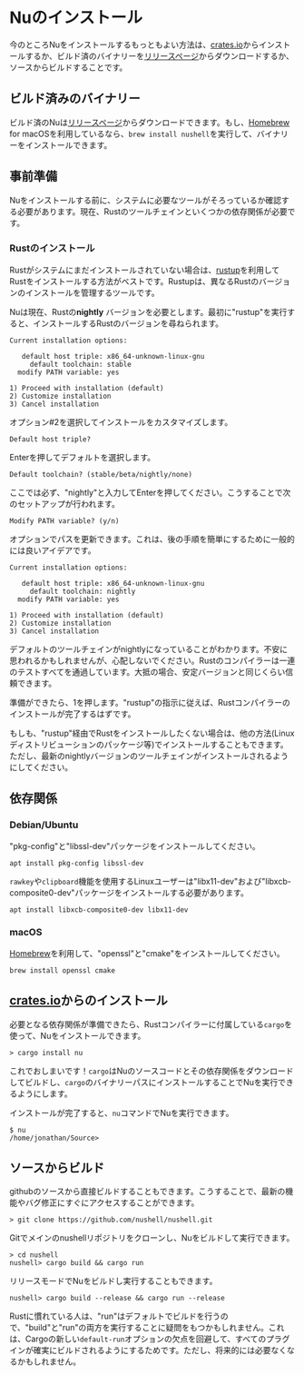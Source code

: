 # Nuのインストール

今のところNuをインストールするもっともよい方法は、[crates.io](https://crates.io)からインストールするか、ビルド済のバイナリーを[リリースページ](https://github.com/nushell/nushell/releases)からダウンロードするか、ソースからビルドすることです。

## ビルド済みのバイナリー

ビルド済のNuは[リリースページ](https://github.com/nushell/nushell/releases)からダウンロードできます。もし、[Homebrew](https://brew.sh/) for macOSを利用しているなら、`brew install nushell`を実行して、バイナリーをインストールできます。

## 事前準備

Nuをインストールする前に、システムに必要なツールがそろっているか確認する必要があります。現在、Rustのツールチェインといくつかの依存関係が必要です。

### Rustのインストール

Rustがシステムにまだインストールされていない場合は、[rustup](https://rustup.rs/)を利用してRustをインストールする方法がベストです。Rustupは、異なるRustのバージョンのインストールを管理するツールです。

Nuは現在、Rustの**nightly** バージョンを必要とします。最初に"rustup"を実行すると、インストールするRustのバージョンを尋ねられます。

```
Current installation options:

   default host triple: x86_64-unknown-linux-gnu
     default toolchain: stable
  modify PATH variable: yes

1) Proceed with installation (default)
2) Customize installation
3) Cancel installation
```

オプション#2を選択してインストールをカスタマイズします。

```
Default host triple?
```

Enterを押してデフォルトを選択します。

```
Default toolchain? (stable/beta/nightly/none)
```

ここでは必ず、"nightly"と入力してEnterを押してください。こうすることで次のセットアップが行われます。

```
Modify PATH variable? (y/n)
```

オプションでパスを更新できます。これは、後の手順を簡単にするために一般的には良いアイデアです。


```
Current installation options:

   default host triple: x86_64-unknown-linux-gnu
     default toolchain: nightly
  modify PATH variable: yes

1) Proceed with installation (default)
2) Customize installation
3) Cancel installation
```

デフォルトのツールチェインがnightlyになっていることがわかります。不安に思われるかもしれませんが、心配しないでください。Rustのコンパイラーは一連のテストすべてを通過しています。大抵の場合、安定バージョンと同じくらい信頼できます。

準備ができたら、1を押します。"rustup"の指示に従えば、Rustコンパイラーのインストールが完了するはずです。

もしも、"rustup"経由でRustをインストールしたくない場合は、他の方法(Linuxディストリビューションのパッケージ等)でインストールすることもできます。ただし、最新のnightlyバージョンのツールチェインがインストールされるようにしてください。

## 依存関係

### Debian/Ubuntu

"pkg-config"と"libssl-dev"パッケージをインストールしてください。

```
apt install pkg-config libssl-dev
```

`rawkey`や`clipboard`機能を使用するLinuxユーザーは"libx11-dev"および"libxcb-composite0-dev"パッケージをインストールする必要があります。

```
apt install libxcb-composite0-dev libx11-dev
```

### macOS

[Homebrew](https://brew.sh/)を利用して、"openssl"と"cmake"をインストールしてください。

```
brew install openssl cmake
```

## [crates.io](https://crates.io)からのインストール

必要となる依存関係が準備できたら、Rustコンパイラーに付属している`cargo`を使って、Nuをインストールできます。

```
> cargo install nu
```

これでおしまいです！`cargo`はNuのソースコードとその依存関係をダウンロードしてビルドし、`cargo`のバイナリーパスにインストールすることでNuを実行できるようにします。

インストールが完了すると、`nu`コマンドでNuを実行できます。

```
$ nu
/home/jonathan/Source>
```

## ソースからビルド

githubのソースから直接ビルドすることもできます。こうすることで、最新の機能やバグ修正にすぐにアクセスすることができます。

```
> git clone https://github.com/nushell/nushell.git
```

Gitでメインのnushellリポジトリをクローンし、Nuをビルドして実行できます。

```
> cd nushell
nushell> cargo build && cargo run
```

リリースモードでNuをビルドし実行することもできます。

```
nushell> cargo build --release && cargo run --release
```
Rustに慣れている人は、"run"はデフォルトでビルドを行うので、"build"と"run"の両方を実行することに疑問をもつかもしれません。これは、Cargoの新しい`default-run`オプションの欠点を回避して、すべてのプラグインが確実にビルドされるようにするためです。ただし、将来的には必要なくなるかもしれません。